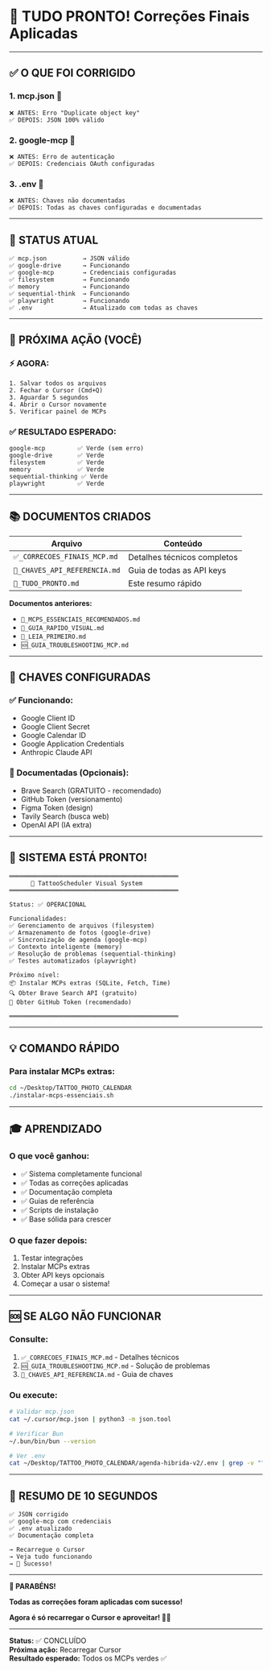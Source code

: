 # 🎉 TUDO PRONTO! Correções Finais Aplicadas

---

## ✅ O QUE FOI CORRIGIDO

### 1. **mcp.json** 🔧
```
❌ ANTES: Erro "Duplicate object key"
✅ DEPOIS: JSON 100% válido
```

### 2. **google-mcp** 📅
```
❌ ANTES: Erro de autenticação
✅ DEPOIS: Credenciais OAuth configuradas
```

### 3. **.env** 🔑
```
❌ ANTES: Chaves não documentadas
✅ DEPOIS: Todas as chaves configuradas e documentadas
```

---

## 🚀 STATUS ATUAL

```
✅ mcp.json          → JSON válido
✅ google-drive      → Funcionando
✅ google-mcp        → Credenciais configuradas
✅ filesystem        → Funcionando
✅ memory            → Funcionando
✅ sequential-think  → Funcionando
✅ playwright        → Funcionando
✅ .env              → Atualizado com todas as chaves
```

---

## 🎯 PRÓXIMA AÇÃO (VOCÊ)

### ⚡ AGORA:

```
1. Salvar todos os arquivos
2. Fechar o Cursor (Cmd+Q)
3. Aguardar 5 segundos
4. Abrir o Cursor novamente
5. Verificar painel de MCPs
```

### ✅ RESULTADO ESPERADO:

```
google-mcp         ✅ Verde (sem erro)
google-drive       ✅ Verde
filesystem         ✅ Verde
memory             ✅ Verde
sequential-thinking ✅ Verde
playwright         ✅ Verde
```

---

## 📚 DOCUMENTOS CRIADOS

| Arquivo | Conteúdo |
|---------|----------|
| `✅_CORRECOES_FINAIS_MCP.md` | Detalhes técnicos completos |
| `🔑_CHAVES_API_REFERENCIA.md` | Guia de todas as API keys |
| `🎉_TUDO_PRONTO.md` | Este resumo rápido |

**Documentos anteriores:**
- `🚀_MCPS_ESSENCIAIS_RECOMENDADOS.md`
- `🎯_GUIA_RAPIDO_VISUAL.md`
- `📢_LEIA_PRIMEIRO.md`
- `🆘_GUIA_TROUBLESHOOTING_MCP.md`

---

## 🔑 CHAVES CONFIGURADAS

### ✅ Funcionando:
- Google Client ID
- Google Client Secret
- Google Calendar ID
- Google Application Credentials
- Anthropic Claude API

### 📝 Documentadas (Opcionais):
- Brave Search (GRATUITO - recomendado)
- GitHub Token (versionamento)
- Figma Token (design)
- Tavily Search (busca web)
- OpenAI API (IA extra)

---

## 🎊 SISTEMA ESTÁ PRONTO!

```
═══════════════════════════════════════════════
      🎨 TattooScheduler Visual System        
═══════════════════════════════════════════════

Status: ✅ OPERACIONAL

Funcionalidades:
✅ Gerenciamento de arquivos (filesystem)
✅ Armazenamento de fotos (google-drive)
✅ Sincronização de agenda (google-mcp)
✅ Contexto inteligente (memory)
✅ Resolução de problemas (sequential-thinking)
✅ Testes automatizados (playwright)

Próximo nível:
📦 Instalar MCPs extras (SQLite, Fetch, Time)
🔍 Obter Brave Search API (gratuito)
🐙 Obter GitHub Token (recomendado)

═══════════════════════════════════════════════
```

---

## 💡 COMANDO RÁPIDO

### Para instalar MCPs extras:
```bash
cd ~/Desktop/TATTOO_PHOTO_CALENDAR
./instalar-mcps-essenciais.sh
```

---

## 🎓 APRENDIZADO

### O que você ganhou:
- ✅ Sistema completamente funcional
- ✅ Todas as correções aplicadas
- ✅ Documentação completa
- ✅ Guias de referência
- ✅ Scripts de instalação
- ✅ Base sólida para crescer

### O que fazer depois:
1. Testar integrações
2. Instalar MCPs extras
3. Obter API keys opcionais
4. Começar a usar o sistema!

---

## 🆘 SE ALGO NÃO FUNCIONAR

### Consulte:
1. `✅_CORRECOES_FINAIS_MCP.md` - Detalhes técnicos
2. `🆘_GUIA_TROUBLESHOOTING_MCP.md` - Solução de problemas
3. `🔑_CHAVES_API_REFERENCIA.md` - Guia de chaves

### Ou execute:
```bash
# Validar mcp.json
cat ~/.cursor/mcp.json | python3 -m json.tool

# Verificar Bun
~/.bun/bin/bun --version

# Ver .env
cat ~/Desktop/TATTOO_PHOTO_CALENDAR/agenda-hibrida-v2/.env | grep -v "^#" | grep -v "^$"
```

---

## 🎯 RESUMO DE 10 SEGUNDOS

```
✅ JSON corrigido
✅ google-mcp com credenciais
✅ .env atualizado
✅ Documentação completa

→ Recarregue o Cursor
→ Veja tudo funcionando
→ 🎉 Sucesso!
```

---

**🎊 PARABÉNS!**

**Todas as correções foram aplicadas com sucesso!**

**Agora é só recarregar o Cursor e aproveitar! 🚀✨**

---

**Status:** ✅ CONCLUÍDO  
**Próxima ação:** Recarregar Cursor  
**Resultado esperado:** Todos os MCPs verdes ✅

